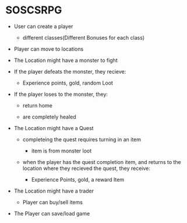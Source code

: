 # SOSCSRPG
* User can create a player
    * different classes(Different Bonuses for each class)
  
  
* Player can move to locations

* The Location might have a monster to fight

* If the player defeats the monster, they recieve:

    * Experience points, gold, random Loot
  
* If the player loses to the monster, they:

    * return home
  
    * are completely healed
  
* The Location might have a Quest

    * completeing the quest requires turning in an item
  
        * item is from monster loot
    
    * when the player has the quest completion item, and returns to the location where they recieved the quest, they receive:
  
        * Experience Points, gold, a reward Item
    
* The Location might have a trader

    * Player can buy/sell items
  
* The Player can save/load game
